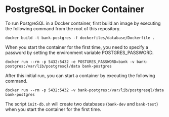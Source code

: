 # PostgreSQL in Docker Container

To run PostgreSQL in a Docker container, first build an image by executing the following command from the root of this repository.

```
docker build -t bank-postgres -f dockerfiles/database/Dockerfile .
```

When you start the container for the first time, you need to specify a password by setting the environment variable POSTGRES_PASSWORD.

```
docker run --rm -p 5432:5432 -e POSTGRES_PASSWORD=bank -v bank-postgres:/var/lib/postgresql/data bank-postgres
```

After this initial run, you can start a container by executing the following command.

```
docker run --rm -p 5432:5432 -v bank-postgres:/var/lib/postgresql/data bank-postgres
```

The script `init-db.sh` will create two databases (`bank-dev` and `bank-test`) when you start the container for the first time.
